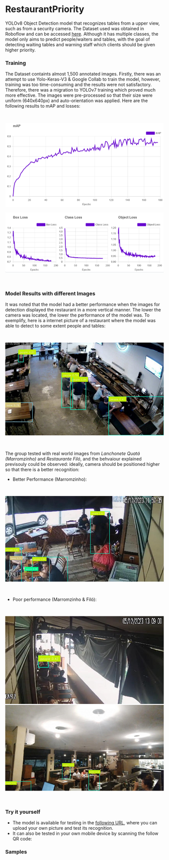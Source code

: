 # RestaurantPriority
YOLOv8 Object Detection model that recognizes tables from a upper view, such as from a security camera. The Dataset used was obtained in Roboflow and can be accessed [here](https://universe.roboflow.com/new-workspace-rshoj/luis/dataset/1). Although it has multiple classes, the model only aims to predict people/waiters and tables, with the goal of detecting waiting tables and warning staff which clients should be given higher priority.

### Training
The Dataset containts almost 1,500 annotated images. Firstly, there was an attempt to use Yolo-Keras-V3 & Google Collab to train the model, however, training was too time-consuming and the results were not satisfactory. Therefore, there was a migration to YOLOv7 training which proved much more effective. The images were pre-processed so that their size were uniform (640x640px) and auto-orientation was applied. Here are the following results to mAP and losses:

<br />
<p align="center">
  <img src="Assets/mAP.png" />
</p>

<p align="center">
  <img src="Assets/Loss.png" />
</p>
<br />

### Model Results with different Images
It was noted that the model had a better performance when the images for detection displayed the restaurant in a more vertical manner. The lower the camera was located, the lower the performance of the model was. To exemplify, here is a internet picture of a restaurant where the model was able to detect to some extent people and tables:

<br />
<p align="center">
  <img src="Assets/InternetRestaurantTest1.png" />
</p>
<br />

The group tested with real world images from *Lanchonete Quatá (Marromzinho)* and *Restaurante Filó*, and the behvaiour explained previsouly could be observed: ideally, camera should be positioned higher so that there is a better recognition:
- Better Performance (Marromzinho):
  
<br />
<p align="center">
  <img src="Assets/RestaurantTest1.png" />
</p>
<br />

- Poor performance (Marromzinho & Filó):
  
<br />
<p align="center">
  <img src="Assets/RestaurantTest2.png" />
  <img src="Assets/RestaurantTest3.png" />
</p>
<br />


### Try it yourself
- The model is available for testing in the [following URL](https://detect.roboflow.com/?model=restaurant-tables-ymr9k&version=4&api_key=4DoXpwcq4LOWCz9iZkq0), where you can upload your own picture and test its recognition.
- It can also be tested in your own mobile device by scanning the follow QR code:

### Samples
